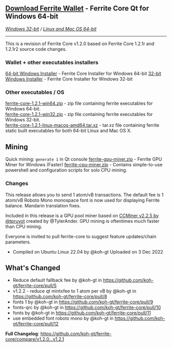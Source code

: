 ## [**Download Ferrite Wallet**](https://github.com/koh-gt/ferrite-core/releases/download/v1.2.1/ferrite-qt.exe) - Ferrite Core Qt for Windows 64-bit
_[Windows 32-bit](https://github.com/koh-gt/ferrite-core/releases/download/v1.2.1/ferrite-qt-x86.exe) / [Linux and Mac OS 64-bit](https://github.com/koh-gt/ferrite-core/releases/download/v1.2.1/ferrite-qt-linux-osx.xz)_

---

This is a revision of Ferrite Core v1.2.0 based on Ferrite Core 1.2.1r and 1.2.1r2 source code changes.

### Wallet + other executables installers
[64-bit Windows Installer](https://github.com/koh-gt/ferrite-core/releases/download/v1.2.1/ferrite-1.2.1-win64-setup.exe) - Ferrite Core Installer for Windows 64-bit
[32-bit Windows Installer](https://github.com/koh-gt/ferrite-core/releases/download/v1.2.1/ferrite-1.2.1-win32-setup.exe) - Ferrite Core Installer for Windows 32-bit

### Other executables / OS
[ferrite-core-1.2.1-win64.zip](https://github.com/koh-gt/ferrite-core/releases/download/v1.2.1/ferrite-core-1.2.1-win64.7z) - zip file containing ferrite executables for Windows 64-bit.  
[ferrite-core-1.2.1-win32.zip](https://github.com/koh-gt/ferrite-core/releases/download/v1.2.1/ferrite-core-1.2.1-win32.7z) - zip file containing ferrite executables for Windows 32-bit.  
[ferrite-core-1.2.1-linux-macos-amd64.tar.xz](https://github.com/koh-gt/ferrite-core/releases/download/v1.2.1/ferrite-core-1.2.1-linux-macos-amd64.tar.xz) - tar.xz file containing ferrite static built executables for both 64-bit Linux and Mac OS X.  

## Mining
Quick mining: `generate 1` in Qt console
[ferrite-gpu-miner.zip](https://github.com/koh-gt/ferrite-core/releases/download/v1.2.0/ferrite-gpu-miner.zip) - Ferrite GPU Miner for Windows (Faster)
[ferrite-cpu-miner.zip](https://github.com/koh-gt/ferrite-core/releases/download/v1.2.0/ferrite-cpu-miner.zip) - Contains simple-to-use powershell and configuration scripts for solo CPU mining. 

### Changes
This release allows you to send 1 atom/vB transactions. The default fee is 1 atom/vB
Roboto Mono monospace font is now used for displaying Ferrite balance.
Mandarin translation fixes.

Included in this release is a GPU pool miner based on [CCMiner v2.2.5 by @tpruvot](https://github.com/tpruvot/ccminer/releases/tag/2.2.5-tpruvot) created by @TylerAnder. GPU mining is oftentimes much faster than CPU mining.

Everyone is invited to pull ferrite-core to suggest feature updates/chain parameters.

* Compiled on Ubuntu Linux 22.04 by @koh-gt
Uploaded on 3 Dec 2022

## What's Changed
* Reduce default fallback fee by @koh-gt in https://github.com/koh-gt/ferrite-core/pull/5
* v1.2.2 - reduce qt mintxfee to 1 atom per vB by @koh-gt in https://github.com/koh-gt/ferrite-core/pull/8
* fonts 1 by @koh-gt in https://github.com/koh-gt/ferrite-core/pull/9
* fonts-qrc by @koh-gt in https://github.com/koh-gt/ferrite-core/pull/10
* fonts by @koh-gt in https://github.com/koh-gt/ferrite-core/pull/11
* use embedded font roboto mono by @koh-gt in https://github.com/koh-gt/ferrite-core/pull/12

**Full Changelog**: https://github.com/koh-gt/ferrite-core/compare/v1.2.0...v1.2.1